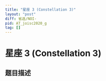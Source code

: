```yaml
---
title: "星座 3 (Constellation 3)"
layout: "post"
diff: 省选/NOI-
pid: AT_joisc2020_g
tag: []
---
```


# 星座 3 (Constellation 3)

## 题目描述

[problemUrl]: https://atcoder.jp/contests/joisc2020/tasks/joisc2020_g



